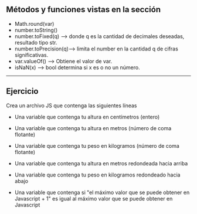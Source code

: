 ## Métodos y funciones vistas en la sección

- Math.round(var)
- number.toString()
- number.toFixed(q) --> donde q es la cantidad de decimales deseadas, resultado tipo str.
- number.toPrecision(q)--> limita el number en la cantidad q de cifras significativas.
- var.valueOf() --> Obtiene el valor de var.
- isNaN(x) --> bool determina si x es o no un número.

------------------------

## Ejercicio

Crea un archivo JS que contenga las siguientes líneas

- Una variable que contenga tu altura en centímetros (entero)

- Una variable que contenga tu altura en metros (número de coma flotante)

- Una variable que contenga tu peso en kilogramos (número de coma flotante)

- Una variable que contenga tu altura en metros redondeada hacia arriba

- Una variable que contenga tu peso en kilogramos redondeado hacia abajo

- Una variable que contenga si "el máximo valor que se puede obtener en Javascript + 1" es igual al máximo valor que se puede obtener en Javascript